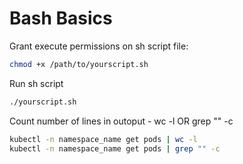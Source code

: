 # Bash Basics

Grant execute permissions on sh script file:

```Bash
chmod +x /path/to/yourscript.sh
```

Run sh script

```Bash
./yourscript.sh
```

Count number of lines in outoput - wc -l OR grep "" -c

```Bash
kubectl -n namespace_name get pods | wc -l
kubectl -n namespace_name get pods | grep "" -c
```

